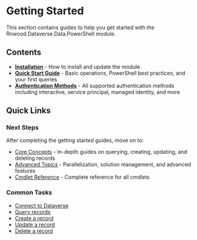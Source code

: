 # Getting Started

<!-- TOC -->
<!-- /TOC -->

This section contains guides to help you get started with the Rnwood.Dataverse.Data.PowerShell module.

## Contents

- **[Installation](installation.md)** - How to install and update the module
- **[Quick Start Guide](quickstart.md)** - Basic operations, PowerShell best practices, and your first queries
- **[Authentication Methods](authentication.md)** - All supported authentication methods including interactive, service principal, managed identity, and more

## Quick Links

### Next Steps
After completing the getting started guides, move on to:
- [Core Concepts](../core-concepts/) - In-depth guides on querying, creating, updating, and deleting records
- [Advanced Topics](../advanced/) - Parallelization, solution management, and advanced features
- [Cmdlet Reference](../../Rnwood.Dataverse.Data.PowerShell/docs/) - Complete reference for all cmdlets

### Common Tasks
- [Connect to Dataverse](quickstart.md#getting-a-connection)
- [Query records](quickstart.md#query-records)
- [Create a record](quickstart.md#create-a-record)
- [Update a record](quickstart.md#update-a-record)
- [Delete a record](quickstart.md#delete-a-record)
